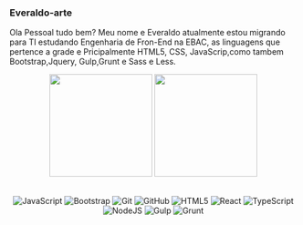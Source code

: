 ### Everaldo-arte

Ola Pessoal tudo bem?
Meu nome e Everaldo atualmente estou migrando para TI estudando Engenharia de Fron-End na EBAC, as linguagens que pertence a grade e Pricipalmente HTML5, CSS, JavaScrip,como tambem Bootstrap,Jquery, Gulp,Grunt e Sass e Less.

<!-- GITHUB STATUS -->
<div align="center">
  <img height="180em" src="https://github-readme-stats.vercel.app/api?username=Everaldo&show_icons=true&theme=tokyonight&include_all_commits=true&count_private=true"/>
  <img height="180em" src="https://github-readme-stats.vercel.app/api/top-langs/?username=gus-caetano&layout=compact&langs_count=10&theme=tokyonight"/>
  

  <!-- TEMAS: dark, radical, merko, gruvbox, tokyonight, onedark, cobalt, synthwave, highcontrast, dracula -->
</div>

<br>

<!-- TECNOLOGIAS -->
<div align="center">

![JavaScript](https://img.shields.io/badge/javascript-%23323330.svg?style=for-the-badge&logo=javascript&logoColor=%23F7DF1E)
![Bootstrap](https://img.shields.io/badge/Bootstrap-black?style=flat-square&logo=bootstrap)
![Git](https://img.shields.io/badge/-Git-black?style=flat-square&logo=git)
![GitHub](https://img.shields.io/badge/-GitHub-181717?style=flat-square&logo=github)
![HTML5](https://img.shields.io/badge/-HTML5-black?style=flat-square&logo=html5)
![React](https://img.shields.io/badge/react-%2320232a.svg?style=for-the-badge&logo=react&logoColor=%2361DAFB)
![TypeScript](https://img.shields.io/badge/typescript-%23007ACC.svg?style=for-the-badge&logo=typescript&logoColor=white)
![NodeJS](https://img.shields.io/badge/node.js-6DA55F?style=for-the-badge&logo=node.js&logoColor=white)
![Gulp](https://img.shields.io/badge/-GULP-black?style=flat-square&logo=gulp)
![Grunt](https://img.shields.io/badge/-Grunt-black?style=flat-square&logo=grunt)
 

</div>

